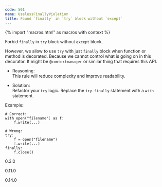 ```yaml
---
code: 501
name: UselessFinallyViolation
title: Found `finally` in `try` block without `except`
---
```


{% import "macros.html" as macros with context %}

Forbid `finally` in `try` block without `except` block.

However, we allow to use `try` with just `finally` block when function
or method is decorated. Because we cannot control what is going on in
this decorator. It might be `@contextmanager` or similar thing that
requires this API.

  - Reasoning:  
    This rule will reduce complexity and improve readability.

  - Solution:  
    Refactor your `try` logic. Replace the `try-finally` statement with
    a `with` statement.

Example:

    # Correct:
    with open("filename") as f:
        f.write(...)
    
    # Wrong:
    try:
        f = open("filename")
        f.write(...)
    finally:
        f.close()

<div class="versionadded">

0.3.0

</div>

<div class="versionchanged">

0.11.0

</div>

<div class="versionchanged">

0.14.0

</div>